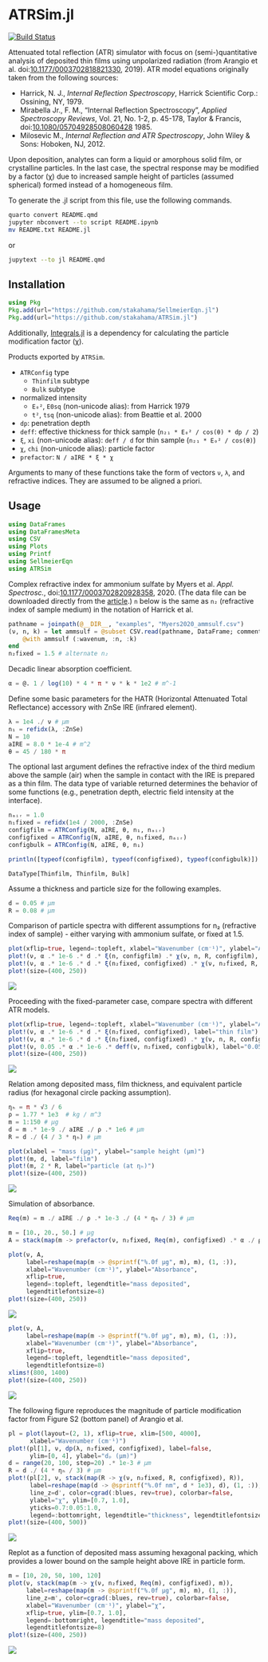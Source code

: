 # ATRSim.jl


[![Build
Status](https://github.com/stakahama/ATRSim.jl/actions/workflows/CI.yml/badge.svg?branch=main)](https://github.com/stakahama/ATRSim.jl/actions/workflows/CI.yml?query=branch%3Amain)

Attenuated total reflection (ATR) simulator with focus on
(semi-)quantitative analysis of deposited thin films using unpolarized
radiation (from Arangio et
al. doi:[10.1177/0003702818821330](https://doi.org/10.1177/0003702818821330),
2019). ATR model equations originally taken from the following sources:

- Harrick, N. J., *Internal Reflection Spectroscopy*, Harrick Scientific
  Corp.: Ossining, NY, 1979.
- Mirabella Jr., F. M., “Internal Reflection Spectroscopy”, *Applied
  Spectroscopy Reviews*, Vol. 21, No. 1-2, p. 45-178, Taylor & Francis,
  doi:[10.1080/05704928508060428](https://doi.org/10.1080/05704928508060428)
  1985.
- Milosevic M., *Internal Reflection and ATR Spectroscopy*, John Wiley &
  Sons: Hoboken, NJ, 2012.

Upon deposition, analytes can form a liquid or amorphous solid film, or
crystalline particles. In the last case, the spectral response may be
modified by a factor (χ) due to increased sample height of particles
(assumed spherical) formed instead of a homogeneous film.

To generate the .jl script from this file, use the following commands.

``` bash
quarto convert README.qmd 
jupyter nbconvert --to script README.ipynb 
mv README.txt README.jl
```

or

``` bash
jupytext --to jl README.qmd
```

## Installation

``` julia
using Pkg
Pkg.add(url="https://github.com/stakahama/SellmeierEqn.jl")
Pkg.add(url="https://github.com/stakahama/ATRSim.jl")
```

Additionally, [Integrals.jl](https://github.com/SciML/Integrals.jl) is a
dependency for calculating the particle modification factor (χ).

Products exported by `ATRSim`.

- `ATRConfig` type
  - `Thinfilm` subtype
  - `Bulk` subtype
- normalized intensity
  - `E₀²`, `E0sq` (non-unicode alias): from Harrick 1979
  - `t²`, `tsq` (non-unicode alias): from Beattie et al. 2000
- `dp`: penetration depth
- `deff`: effective thickness for thick sample
  (`n₂₁ * E₀² / cos(θ) * dp / 2`)
- `ξ`, `xi` (non-unicode alias): `deff / d` for thin sample
  (`n₂₁ * E₀² / cos(θ)`)
- `χ`, `chi` (non-unicode alias): particle factor
- `prefactor`: `N / aIRE * ξ * χ`

Arguments to many of these functions take the form of vectors `ν`, `λ`,
and refractive indices. They are assumed to be aligned a priori.

## Usage

``` julia
using DataFrames
using DataFramesMeta
using CSV
using Plots
using Printf
using SellmeierEqn
using ATRSim
```

Complex refractive index for ammonium sulfate by Myers et al. *Appl.
Spectrosc.*,
doi:[10.1177/0003702820928358](https://doi.org/10.1177/0003702820928358),
2020. (The data file can be downloaded directly from the
[article](https://journals.sagepub.com/doi/suppl/10.1177/0003702820928358/suppl_file/sj-pdf-1-asp-10.1177_0003702820928358.pdf).)
`n` below is the same as `n₂` (refractive index of sample medium) in the
notation of Harrick et al.

``` julia
pathname = joinpath(@__DIR__, "examples", "Myers2020_ammsulf.csv")
(ν, n, k) = let ammsulf = @subset CSV.read(pathname, DataFrame; comment="#") @. (650 <= :wavenum <= 4000)
    @with ammsulf (:wavenum, :n, :k)
end
n₂fixed = 1.5 # alternate n₂
```

Decadic linear absorption coefficient.

``` julia
α = @. 1 / log(10) * 4 * π * ν * k * 1e2 # m^-1
```

Define some basic parameters for the HATR (Horizontal Attenuated Total
Reflectance) accessory with ZnSe IRE (infrared element).

``` julia
λ = 1e4 ./ ν # μm
n₁ = refidx(λ, :ZnSe)
N = 10
aIRE = 8.0 * 1e-4 # m^2
θ = 45 / 180 * π
```

The optional last argument defines the refractive index of the third
medium above the sample (air) when the sample in contact with the IRE is
prepared as a thin film. The data type of variable returned determines
the behavior of some functions (e.g., penetration depth, electric field
intensity at the interface).

``` julia
nₐᵢᵣ = 1.0
n₁fixed = refidx(1e4 / 2000, :ZnSe)
configfilm = ATRConfig(N, aIRE, θ, n₁, nₐᵢᵣ)
configfixed = ATRConfig(N, aIRE, θ, n₁fixed, nₐᵢᵣ)
configbulk = ATRConfig(N, aIRE, θ, n₁)
```

``` julia
println([typeof(configfilm), typeof(configfixed), typeof(configbulk)])
```

    DataType[Thinfilm, Thinfilm, Bulk]

Assume a thickness and particle size for the following examples.

``` julia
d = 0.05 # μm
R = 0.08 # μm
```

Comparison of particle spectra with different assumptions for n₂
(refractive index of sample) - either varying with ammonium sulfate, or
fixed at 1.5.

``` julia
plot(xflip=true, legend=:topleft, xlabel="Wavenumber (cm⁻¹)", ylabel="Absorbance")
plot!(ν, α .* 1e-6 .* d .* ξ(n, configfilm) .* χ(ν, n, R, configfilm), label="varying n₂")
plot!(ν, α .* 1e-6 .* d .* ξ(n₂fixed, configfixed) .* χ(ν, n₂fixed, R, configfixed), label="fixed n₂")
plot!(size=(400, 250))
```

![](README_files/figure-commonmark/cell-9-output-1.svg)

Proceeding with the fixed-parameter case, compare spectra with different
ATR models.

``` julia
plot(xflip=true, legend=:topleft, xlabel="Wavenumber (cm⁻¹)", ylabel="Absorbance")
plot!(ν, α .* 1e-6 .* d .* ξ(n₂fixed, configfixed), label="thin film")
plot!(ν, α .* 1e-6 .* d .* ξ(n₂fixed, configfixed) .* χ(ν, n, R, configfixed), label="particle")
plot!(ν, 0.05 .* α .* 1e-6 .* deff(ν, n₂fixed, configbulk), label="0.05 × bulk")
plot!(size=(400, 250))
```

![](README_files/figure-commonmark/cell-10-output-1.svg)

Relation among deposited mass, film thickness, and equivalent particle
radius (for hexagonal circle packing assumption).

``` julia
ηₕ = π * √3 / 6
ρ = 1.77 * 1e3  # kg / m^3
m = 1:150 # μg
d = m .* 1e-9 ./ aIRE ./ ρ .* 1e6 # μm
R = d ./ (4 / 3 * ηₕ) # μm
```

``` julia
plot(xlabel = "mass (μg)", ylabel="sample height (μm)")
plot!(m, d, label="film")
plot!(m, 2 * R, label="particle (at ηₕ)")
plot!(size=(400, 250))
```

![](README_files/figure-commonmark/cell-12-output-1.svg)

Simulation of absorbance.

``` julia
Req(m) = m ./ aIRE ./ ρ .* 1e-3 ./ (4 * ηₕ / 3) # μm
```

``` julia
m = [10., 20., 50.] # μg
A = stack(map(m -> prefactor(ν, n₂fixed, Req(m), configfixed) .* α ./ ρ .* m .* 1e-9, m))
```

``` julia
plot(ν, A,
     label=reshape(map(m -> @sprintf("%.0f μg", m), m), (1, :)),
     xlabel="Wavenumber (cm⁻¹)", ylabel="Absorbance",
     xflip=true,
     legend=:topleft, legendtitle="mass deposited",
     legendtitlefontsize=8)
plot!(size=(400, 250))
```

![](README_files/figure-commonmark/cell-15-output-1.svg)

``` julia
plot(ν, A,
     label=reshape(map(m -> @sprintf("%.0f μg", m), m), (1, :)),
     xlabel="Wavenumber (cm⁻¹)", ylabel="Absorbance",
     xflip=true,
     legend=:topleft, legendtitle="mass deposited",
     legendtitlefontsize=8)
xlims!(800, 1400)
plot!(size=(400, 250))
```

![](README_files/figure-commonmark/cell-16-output-1.svg)

The following figure reproduces the magnitude of particle modification
factor from Figure S2 (bottom panel) of Arangio et al.

``` julia
pl = plot(layout=(2, 1), xflip=true, xlim=[500, 4000], 
      xlabel="Wavenumber (cm⁻¹)")
plot!(pl[1], ν, dp(λ, n₂fixed, configfixed), label=false,
      ylim=[0, 4], ylabel="dₚ (μm)")
d = range(20, 100, step=20) .* 1e-3 # μm
R = d ./ (4 * ηₕ / 3) # μm
plot!(pl[2], ν, stack(map(R -> χ(ν, n₂fixed, R, configfixed), R)),
      label=reshape(map(d -> @sprintf("%.0f nm", d * 1e3), d), (1, :)), 
      line_z=d', color=cgrad(:blues, rev=true), colorbar=false,
      ylabel="χ", ylim=[0.7, 1.0],
      yticks=0.7:0.05:1.0,
      legend=:bottomright, legendtitle="thickness", legendtitlefontsize=8)
plot!(size=(400, 500))
```

![](README_files/figure-commonmark/cell-17-output-1.svg)

Replot as a function of deposited mass assuming hexagonal packing, which
provides a lower bound on the sample height above IRE in particle form.

``` julia
m = [10, 20, 50, 100, 120]
plot(ν, stack(map(m -> χ(ν, n₂fixed, Req(m), configfixed), m)),
     label=reshape(map(m -> @sprintf("%.0f μg", m), m), (1, :)),
     line_z=m', color=cgrad(:blues, rev=true), colorbar=false,
     xlabel="Wavenumber (cm⁻¹)", ylabel="χ",
     xflip=true, ylim=[0.7, 1.0],
     legend=:bottomright, legendtitle="mass deposited",
     legendtitlefontsize=8)
plot!(size=(400, 250))
```

![](README_files/figure-commonmark/cell-18-output-1.svg)
